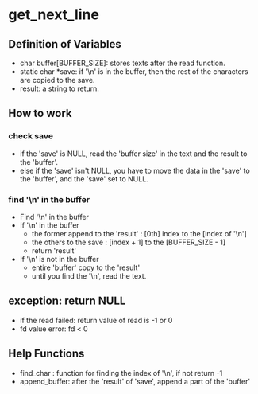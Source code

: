 # get_next_line

## Definition of Variables
- char buffer[BUFFER_SIZE]: stores texts after the read function.  
- static char *save: if '\n' is in the buffer, then the rest of the characters are copied to the save.
- result: a string to return.

## How to work
### check save
- if the 'save' is NULL, read the 'buffer size' in the text and the result to the 'buffer'.
- else if the 'save' isn't NULL, you have to move the data in the 'save' to the 'buffer', and the 'save' set to NULL.

### find '\n' in the buffer
- Find '\n' in the buffer
- If '\n' in the buffer
    - the former append to the 'result'
        : [0th] index to the [index of '\n']
    - the others to the save 
        : [index + 1] to the [BUFFER_SIZE - 1]
    - return 'result'
- If '\n' is not in the buffer
    - entire 'buffer' copy to the 'result'
    - until you find the '\n', read the text.

## exception: return NULL
- if the read failed: return value of read is -1 or 0
- fd value error: fd < 0

## Help Functions
- find_char : function for finding the index of '\n', if not return -1
- append_buffer: after the 'result' of 'save', append a part of the 'buffer'